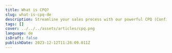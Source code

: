 ```yaml
---
title: What is CPQ?
slug: what-is-cpq-de
description: Streamline your sales process with our powerful CPQ (Configure, Price, Quote) software.
tags: []
cover: ../../../assets/articles/cpq.png
language: de
isDraft: false
publishDate: 2023-12-12T11:28:09.011Z
---
```

